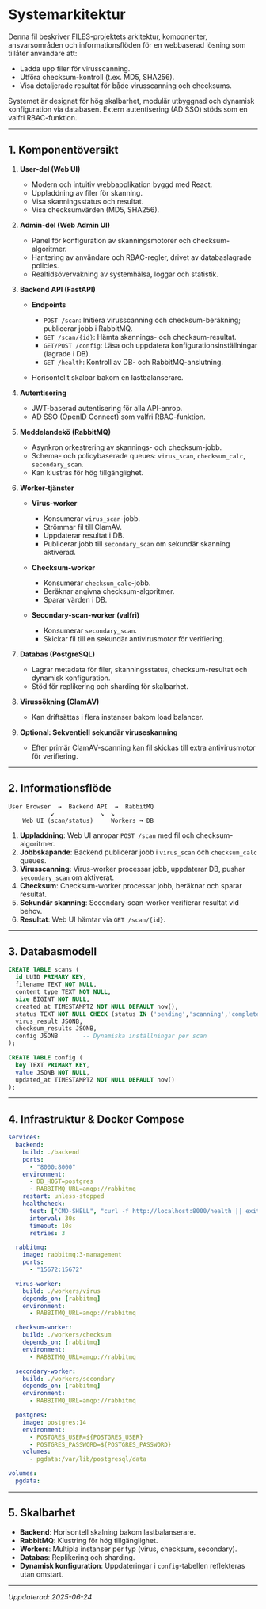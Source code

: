 # Systemarkitektur

Denna fil beskriver FILES-projektets arkitektur, komponenter, ansvarsområden och informationsflöden för en webbaserad lösning som tillåter användare att:

* Ladda upp filer för virusscanning.
* Utföra checksum-kontroll (t.ex. MD5, SHA256).
* Visa detaljerade resultat för både virusscanning och checksums.

Systemet är designat för hög skalbarhet, modulär utbyggnad och dynamisk konfiguration via databasen. Extern autentisering (AD SSO) stöds som en valfri RBAC-funktion.

---

## 1. Komponentöversikt

1. **User-del (Web UI)**

   * Modern och intuitiv webbapplikation byggd med React.
   * Uppladdning av filer för skanning.
   * Visa skanningsstatus och resultat.
   * Visa checksumvärden (MD5, SHA256).
2. **Admin-del (Web Admin UI)**

   * Panel för konfiguration av skanningsmotorer och checksum-algoritmer.
   * Hantering av användare och RBAC-regler, drivet av databaslagrade policies.
   * Realtidsövervakning av systemhälsa, loggar och statistik.
3. **Backend API (FastAPI)**

   * **Endpoints**

     * `POST /scan`: Initiera virusscanning och checksum-beräkning; publicerar jobb i RabbitMQ.
     * `GET /scan/{id}`: Hämta skannings- och checksum-resultat.
     * `GET/POST /config`: Läsa och uppdatera konfigurationsinställningar (lagrade i DB).
     * `GET /health`: Kontroll av DB- och RabbitMQ-anslutning.
   * Horisontellt skalbar bakom en lastbalanserare.
4. **Autentisering**

   * JWT-baserad autentisering för alla API-anrop.
   * AD SSO (OpenID Connect) som valfri RBAC-funktion.
5. **Meddelandekö (RabbitMQ)**

   * Asynkron orkestrering av skannings- och checksum-jobb.
   * Schema- och policybaserade queues: `virus_scan`, `checksum_calc`, `secondary_scan`.
   * Kan klustras för hög tillgänglighet.
6. **Worker-tjänster**

   * **Virus-worker**

     * Konsumerar `virus_scan`-jobb.
     * Strömmar fil till ClamAV.
     * Uppdaterar resultat i DB.
     * Publicerar jobb till `secondary_scan` om sekundär skanning aktiverad.
   * **Checksum-worker**

     * Konsumerar `checksum_calc`-jobb.
     * Beräknar angivna checksum-algoritmer.
     * Sparar värden i DB.
   * **Secondary-scan-worker (valfri)**

     * Konsumerar `secondary_scan`.
     * Skickar fil till en sekundär antivirusmotor för verifiering.
7. **Databas (PostgreSQL)**

   * Lagrar metadata för filer, skanningsstatus, checksum-resultat och dynamisk konfiguration.
   * Stöd för replikering och sharding för skalbarhet.
8. **Virus­sökning (ClamAV)**

   * Kan driftsättas i flera instanser bakom load balancer.
9. **Optional: Sekventiell sekundär viruseskanning**

   * Efter primär ClamAV-scanning kan fil skickas till extra antivirusmotor för verifiering.

---

## 2. Informationsflöde

```text
User Browser  →  Backend API  →  RabbitMQ
            ↙︎             ↘︎  ↘︎
    Web UI (scan/status)     Workers → DB
```

1. **Uppladdning**: Web UI anropar `POST /scan` med fil och checksum-algoritmer.
2. **Jobbskapande**: Backend publicerar jobb i `virus_scan` och `checksum_calc` queues.
3. **Virusscanning**: Virus-worker processar jobb, uppdaterar DB, pushar `secondary_scan` om aktiverat.
4. **Checksum**: Checksum-worker processar jobb, beräknar och sparar resultat.
5. **Sekundär skanning**: Secondary-scan-worker verifierar resultat vid behov.
6. **Resultat**: Web UI hämtar via `GET /scan/{id}`.

---

## 3. Databasmodell

```sql
CREATE TABLE scans (
  id UUID PRIMARY KEY,
  filename TEXT NOT NULL,
  content_type TEXT NOT NULL,
  size BIGINT NOT NULL,
  created_at TIMESTAMPTZ NOT NULL DEFAULT now(),
  status TEXT NOT NULL CHECK (status IN ('pending','scanning','completed','failed')),
  virus_result JSONB,
  checksum_results JSONB,
  config JSONB       -- Dynamiska inställningar per scan
);

CREATE TABLE config (
  key TEXT PRIMARY KEY,
  value JSONB NOT NULL,
  updated_at TIMESTAMPTZ NOT NULL DEFAULT now()
);
```

---

## 4. Infrastruktur & Docker Compose

```yaml
services:
  backend:
    build: ./backend
    ports:
      - "8000:8000"
    environment:
      - DB_HOST=postgres
      - RABBITMQ_URL=amqp://rabbitmq
    restart: unless-stopped
    healthcheck:
      test: ["CMD-SHELL", "curl -f http://localhost:8000/health || exit 1"]
      interval: 30s
      timeout: 10s
      retries: 3

  rabbitmq:
    image: rabbitmq:3-management
    ports:
      - "15672:15672"

  virus-worker:
    build: ./workers/virus
    depends_on: [rabbitmq]
    environment:
      - RABBITMQ_URL=amqp://rabbitmq

  checksum-worker:
    build: ./workers/checksum
    depends_on: [rabbitmq]
    environment:
      - RABBITMQ_URL=amqp://rabbitmq

  secondary-worker:
    build: ./workers/secondary
    depends_on: [rabbitmq]
    environment:
      - RABBITMQ_URL=amqp://rabbitmq

  postgres:
    image: postgres:14
    environment:
      - POSTGRES_USER=${POSTGRES_USER}
      - POSTGRES_PASSWORD=${POSTGRES_PASSWORD}
    volumes:
      - pgdata:/var/lib/postgresql/data

volumes:
  pgdata:
```

---

## 5. Skalbarhet

* **Backend**: Horisontell skalning bakom lastbalanserare.
* **RabbitMQ**: Klustring för hög tillgänglighet.
* **Workers**: Multipla instanser per typ (virus, checksum, secondary).
* **Databas**: Replikering och sharding.
* **Dynamisk konfiguration**: Uppdateringar i `config`-tabellen reflekteras utan omstart.

---

*Uppdaterad: 2025-06-24*
